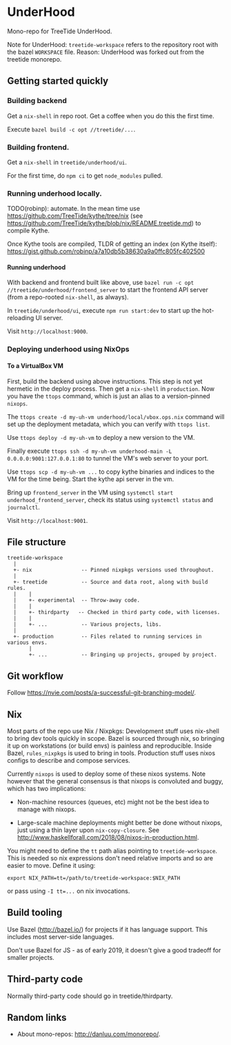 # UnderHood
Mono-repo for TreeTide UnderHood.

Note for UnderHood: `treetide-workspace` refers to the repository root with the
bazel `WORKSPACE` file. Reason: UnderHood was forked out from the treetide
monorepo.

## Getting started quickly

### Building backend

Get a `nix-shell` in repo root. Get a coffee when you do this the first time.

Execute `bazel build -c opt //treetide/...`.

### Building frontend.

Get a `nix-shell` in `treetide/underhood/ui`.

For the first time, do `npm ci` to get `node_modules` pulled.

### Running underhood locally.

TODO(robinp): automate. In the mean time use
https://github.com/TreeTide/kythe/tree/nix (see
https://github.com/TreeTide/kythe/blob/nix/README.treetide.md) to compile
Kythe.

Once Kythe tools are compiled, TLDR of getting an index (on Kythe itself):
https://gist.github.com/robinp/a7a10db5b38630a9a0ffc805fc402500

#### Running underhood

With backend and frontend built like above, use `bazel run -c opt
//treetide/underhood/frontend_server` to start the frontend API server (from a
repo-rooted `nix-shell`, as always).

In `treetide/underhood/ui`, execute `npm run start:dev` to start up the
hot-reloading UI server.

Visit `http://localhost:9000`.

### Deploying underhood using NixOps

#### To a VirtualBox VM

First, build the backend using above instructions. This step is not yet hermetic
in the deploy process. Then get a `nix-shell` in `production`. Now you have the
`ttops` command, which is just an alias to a version-pinned `nixops`.

The `ttops create -d my-uh-vm underhood/local/vbox.ops.nix` command will set
up the deployment metadata, which you can verify with `ttops list`.

Use `ttops deploy -d my-uh-vm` to deploy a new version to the VM.

Finally execute `ttops ssh -d my-uh-vm underhood-main -L
0.0.0.0:9001:127.0.0.1:80` to tunnel the VM's web server to your port.

Use `ttops scp -d my-uh-vm ...` to copy kythe binaries and indices to the VM
for the time being. Start the kythe api server in the vm.

Bring up `frontend_server` in the VM using `systemctl start
underhood_frontend_server`, check its status using `systemctl status` and
`journalctl`.

Visit `http://localhost:9001`.

## File structure

```
treetide-workspace
  |
  +- nix                -- Pinned nixpkgs versions used throughout.
  |
  +- treetide           -- Source and data root, along with build rules.
  |    |
  |    +- experimental  -- Throw-away code.
  |    |
  |    +- thirdparty   -- Checked in third party code, with licenses.
  |    |
  |    +- ...           -- Various projects, libs.
  |
  +- production         -- Files related to running services in various envs.
       |
       +- ...           -- Bringing up projects, grouped by project.
```

## Git workflow

Follow https://nvie.com/posts/a-successful-git-branching-model/.

## Nix

Most parts of the repo use Nix / Nixpkgs: Development stuff uses nix-shell to
bring dev tools quickly in scope. Bazel is sourced through nix, so bringing it
up on workstations (or build envs) is painless and reproducible. Inside Bazel,
`rules_nixpkgs` is used to bring in tools. Production stuff uses nixos configs
to describe and compose services.

Currently `nixops` is used to deploy some of these nixos systems. Note however
that the general consensus is that nixops is convoluted and buggy, which has
two implications:

 - Non-machine resources (queues, etc) might not be the best idea to manage with
   nixops.

 - Large-scale machine deployments might better be done without nixops, just
   using a thin layer upon `nix-copy-closure`. See
   http://www.haskellforall.com/2018/08/nixos-in-production.html.

You might need to define the `tt` path alias pointing to `treetide-workspace`.
This is needed so nix expressions don't need relative imports and so are easier
to move. Define it using:

```
export NIX_PATH=tt=/path/to/treetide-workspace:$NIX_PATH
```

or pass using `-I tt=...` on nix invocations.

## Build tooling

Use Bazel (http://bazel.io/) for projects if it has language support.
This includes most server-side languages.

Don't use Bazel for JS - as of early 2019, it doesn't give a good tradeoff
for smaller projects.

## Third-party code

Normally third-party code should go in treetide/thirdparty.

## Random links

- About mono-repos: http://danluu.com/monorepo/.
